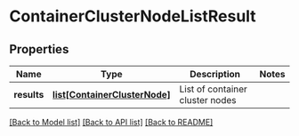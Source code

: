 # ContainerClusterNodeListResult

## Properties
Name | Type | Description | Notes
------------ | ------------- | ------------- | -------------
**results** | [**list[ContainerClusterNode]**](ContainerClusterNode.md) | List of container cluster nodes | 

[[Back to Model list]](../README.md#documentation-for-models) [[Back to API list]](../README.md#documentation-for-api-endpoints) [[Back to README]](../README.md)

